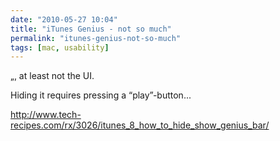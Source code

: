 ```yaml
---
date: "2010-05-27 10:04"
title: "iTunes Genius - not so much"
permalink: "itunes-genius-not-so-much"
tags: [mac, usability]
---
```


„, at least not the UI.

Hiding it requires pressing a “play”-button...

<a href="http://www.tech-recipes.com/rx/3026/itunes_8_how_to_hide_show_genius_bar/">http://www.tech-recipes.com/rx/3026/itunes_8_how_to_hide_show_genius_bar/</a>
